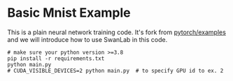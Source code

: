 # Basic Mnist Example

This is a plain neural network training code. It's fork from [pytorch/examples](https://github.com/pytorch/examples/tree/main/mnist) and we will introduce how to use SwanLab in this code.

```shell
# make sure your python version >=3.8
pip install -r requirements.txt
python main.py
# CUDA_VISIBLE_DEVICES=2 python main.py  # to specify GPU id to ex. 2
```


